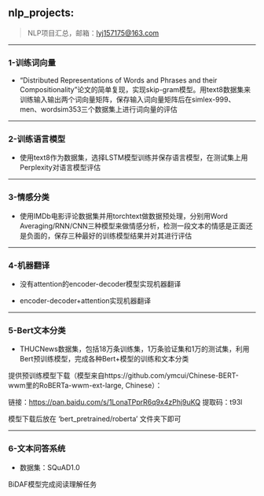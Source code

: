## nlp_projects: 
> NLP项目汇总，邮箱：lyj157175@163.com

------

### 1-训练词向量
- “Distributed Representations of Words and Phrases and their Compositionality”论文的简单复现，实现skip-gram模型。用text8数据集来训练输入输出两个词向量矩阵，保存输入词向量矩阵后在simlex-999、men、wordsim353三个数据集上进行词向量的评估
-------

### 2-训练语言模型
- 使用text8作为数据集，选择LSTM模型训练并保存语言模型，在测试集上用Perplexity对语言模型评估
---------

### 3-情感分类 
- 使用IMDb电影评论数据集并用torchtext做数据预处理，分别用Word Averaging/RNN/CNN三种模型来做情感分析，检测一段文本的情感是正面还是负面的，保存三种最好的训练模型结果并对其进行评估
---------

### 4-机器翻译

- 没有attention的encoder-decoder模型实现机器翻译

- encoder-decoder+attention实现机器翻译

------

### 5-Bert文本分类

- THUCNews数据集，包括18万条训练集，1万条验证集和1万的测试集，利用Bert预训练模型，完成各种Bert+模型的训练和文本分类

提供预训练模型下载（模型来自https://github.com/ymcui/Chinese-BERT-wwm里的RoBERTa-wwm-ext-large, Chinese）：

链接：https://pan.baidu.com/s/1LonaTPprR6q9x4zPhj9uKQ     提取码：t93l 

模型下载后放在  ‘bert_pretrained/roberta’  文件夹下即可

------

### 6-文本问答系统

- 数据集：SQuAD1.0

BiDAF模型完成阅读理解任务

